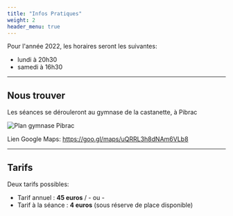 ```yaml
---
title: "Infos Pratiques"
weight: 2
header_menu: true
---
```


Pour l'année 2022, les horaires seront les suivantes:

- lundi à 20h30
- samedi à 16h30

---

## Nous trouver

Les séances se dérouleront au gymnase de la castanette, à Pibrac

![Plan gymnase Pibrac](images/plan.webp)

Lien Google Maps: https://goo.gl/maps/uQRRL3h8dNAm6VLb8

---

## Tarifs

Deux tarifs possibles:

- Tarif annuel : **45 euros**
/  - ou -
- Tarif à la séance : **4 euros** (sous réserve de place disponible)

